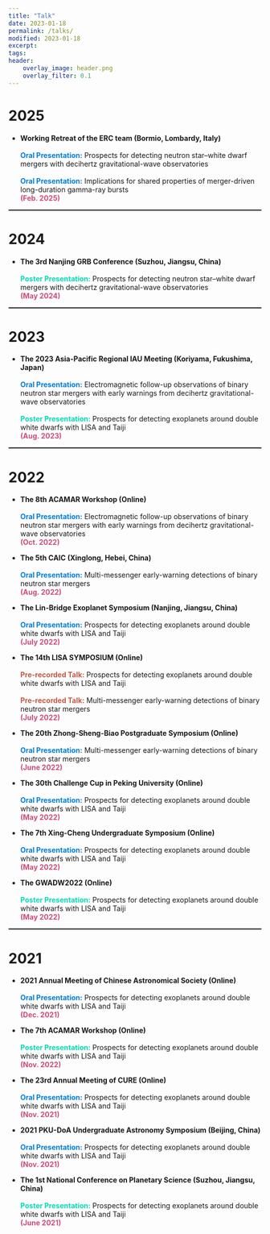 ```yaml
---
title: "Talk"
date: 2023-01-18
permalink: /talks/
modified: 2023-01-18
excerpt:
tags:
header:
    overlay_image: header.png
    overlay_filter: 0.1 
---
```


# 2025
 
* **Working Retreat of the ERC team (Bormio, Lombardy, Italy)**
  <br>
  <br>
  <span style="color: #007DD9; font-weight: bold;">Oral Presentation:</span> Prospects for detecting neutron star–white dwarf mergers with decihertz gravitational-wave observatories
  <br>
  <br>
  <span style="color: #007DD9; font-weight: bold;">Oral Presentation:</span> Implications for shared properties of merger-driven long-duration 
gamma-ray bursts
  <br><font color="#CF4C73"><b>(Feb. 2025)</b></font> 

<hr style="border:1px solid gray">

# 2024
 
* **The 3rd Nanjing GRB Conference (Suzhou, Jiangsu, China)**
  <br>
  <br>
  <span style="color: #00DCB1; font-weight: bold;">Poster Presentation:</span> Prospects for detecting neutron star–white dwarf mergers with decihertz gravitational-wave observatories
  <br><font color="#CF4C73"><b>(May 2024)</b></font> 

<hr style="border:1px solid gray">

# 2023
 
* **The 2023 Asia-Pacific Regional IAU Meeting (Koriyama, Fukushima, Japan)**
  <br>
  <br>
  <span style="color: #007DD9; font-weight: bold;">Oral Presentation:</span> Electromagnetic follow-up observations of binary neutron star mergers with early warnings from decihertz gravitational-wave observatories
  <br>
  <br>
  <span style="color: #00DCB1; font-weight: bold;">Poster Presentation:</span> Prospects for detecting exoplanets around double white dwarfs with LISA and Taiji
  <br><font color="#CF4C73"><b>(Aug. 2023)</b></font> 

<hr style="border:1px solid gray">

# 2022

* **The 8th ACAMAR Workshop (Online)**
  <br>
  <br>
  <span style="color: #007DD9; font-weight: bold;">Oral Presentation:</span> Electromagnetic follow-up observations of binary neutron star mergers with early warnings from decihertz gravitational-wave observatories
  <br><font color="#CF4C73"><b>(Oct. 2022)</b></font>

* **The 5th CAIC (Xinglong, Hebei, China)** 
  <br>
  <br>
  <span style="color: #007DD9; font-weight: bold;">Oral Presentation:</span> Multi-messenger early-warning detections of binary neutron star mergers
  <br><font color="#CF4C73"><b>(Aug. 2022)</b></font>

* **The Lin-Bridge Exoplanet Symposium (Nanjing, Jiangsu, China)** 
  <br>
  <br>
  <span style="color: #007DD9; font-weight: bold;">Oral Presentation:</span> Prospects for detecting exoplanets around double white dwarfs with LISA and Taiji
  <br><font color="#CF4C73"><b>(July 2022)</b></font>

* **The 14th LISA SYMPOSIUM (Online)** 
  <br>
  <br>
  <span style="color: #C25A42; font-weight: bold;">Pre-recorded Talk:</span> Prospects for detecting exoplanets around double white dwarfs with LISA and Taiji
  <br>
  <br>
  <span style="color: #C25A42; font-weight: bold;">Pre-recorded Talk:</span> Multi-messenger early-warning detections of binary neutron star mergers
  <br><font color="#CF4C73"><b>(July 2022)</b></font>

* **The 20th Zhong-Sheng-Biao Postgraduate Symposium (Online)** 
  <br>
  <br>
  <span style="color: #007DD9; font-weight: bold;">Oral Presentation:</span> Multi-messenger early-warning detections of binary neutron star mergers
  <br><font color="#CF4C73"><b>(June 2022)</b></font>

* **The 30th Challenge Cup in Peking University (Online)** 
  <br>
  <br>
  <span style="color: #007DD9; font-weight: bold;">Oral Presentation:</span> Prospects for detecting exoplanets around double white dwarfs with LISA and Taiji
  <br><font color="#CF4C73"><b>(May 2022)</b></font>

* **The 7th Xing-Cheng Undergraduate Symposium (Online)** 
  <br>
  <br>
  <span style="color: #007DD9; font-weight: bold;">Oral Presentation:</span> Prospects for detecting exoplanets around double white dwarfs with LISA and Taiji
  <br><font color="#CF4C73"><b>(May 2022)</b></font>

* **The GWADW2022 (Online)** 
  <br>
  <br>
  <span style="color: #00DCB1; font-weight: bold;">Poster Presentation:</span> Prospects for detecting exoplanets around double white dwarfs with LISA and Taiji
  <br><font color="#CF4C73"><b>(May 2022)</b></font>

<hr style="border:1px solid gray">

# 2021

* **2021 Annual Meeting of Chinese Astronomical Society (Online)** 
  <br>
  <br>
  <span style="color: #007DD9; font-weight: bold;">Oral Presentation:</span> Prospects for detecting exoplanets around double white dwarfs with LISA and Taiji
  <br><font color="#CF4C73"><b>(Dec. 2021)</b></font>

* **The 7th ACAMAR Workshop (Online)** 
  <br>
  <br>
  <span style="color: #00DCB1; font-weight: bold;">Poster Presentation:</span> Prospects for detecting exoplanets around double white dwarfs with LISA and Taiji
  <br><font color="#CF4C73"><b>(Nov. 2022)</b></font>

* **The 23rd Annual Meeting of CURE (Online)** 
  <br>
  <br>
  <span style="color: #007DD9; font-weight: bold;">Oral Presentation:</span> Prospects for detecting exoplanets around double white dwarfs with LISA and Taiji
  <br><font color="#CF4C73"><b>(Nov. 2021)</b></font>

* **2021 PKU-DoA Undergraduate Astronomy Symposium (Beijing, China)** 
  <br>
  <br>
  <span style="color: #007DD9; font-weight: bold;">Oral Presentation:</span> Prospects for detecting exoplanets around double white dwarfs with LISA and Taiji
  <br><font color="#CF4C73"><b>(Nov. 2021)</b></font>

* **The 1st National Conference on Planetary Science (Suzhou, Jiangsu, China)** 
  <br>
  <br>
  <span style="color: #00DCB1; font-weight: bold;">Poster Presentation:</span> Prospects for detecting exoplanets around double white dwarfs with LISA and Taiji
  <br><font color="#CF4C73"><b>(June 2021)</b></font>








